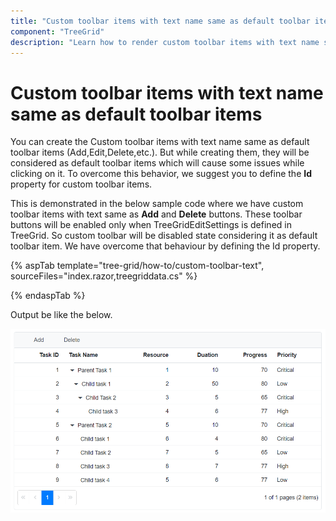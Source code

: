 ```yaml
---
title: "Custom toolbar items with text name same as default toolbar items"
component: "TreeGrid"
description: "Learn how to render custom toolbar items with text name same as default toolbar items"
---
```


# Custom toolbar items with text name same as default toolbar items

You can create the Custom toolbar items with text name same as default toolbar items (Add,Edit,Delete,etc.). But while creating them, they will be considered as default toolbar items which will cause some issues while clicking on it. To overcome this behavior, we suggest you to define the **Id** property for custom toolbar items.

This is demonstrated in the below sample code where we have custom toolbar items with text same as **Add** and **Delete** buttons. These toolbar buttons will be enabled only when TreeGridEditSettings is defined in TreeGrid. So custom toolbar will be disabled state considering it as default toolbar item. We have overcome that behaviour by defining the Id property.

{% aspTab template="tree-grid/how-to/custom-toolbar-text", sourceFiles="index.razor,treegriddata.cs" %}

{% endaspTab %}

Output be like the below.

![`Final output`](../images/custom-toolbar-text.PNG)